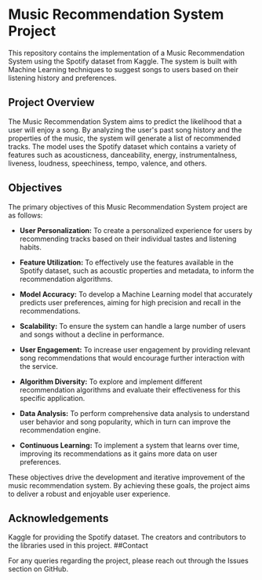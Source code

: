# Music Recommendation System Project

This repository contains the implementation of a Music Recommendation System using the Spotify dataset from Kaggle. The system is built with Machine Learning techniques to suggest songs to users based on their listening history and preferences.

## Project Overview

The Music Recommendation System aims to predict the likelihood that a user will enjoy a song. By analyzing the user's past song history and the properties of the music, the system will generate a list of recommended tracks. The model uses the Spotify dataset which contains a variety of features such as acousticness, danceability, energy, instrumentalness, liveness, loudness, speechiness, tempo, valence, and others.

## Objectives

The primary objectives of this Music Recommendation System project are as follows:

- **User Personalization:** To create a personalized experience for users by recommending tracks based on their individual tastes and listening habits.

- **Feature Utilization:** To effectively use the features available in the Spotify dataset, such as acoustic properties and metadata, to inform the recommendation algorithms.

- **Model Accuracy:** To develop a Machine Learning model that accurately predicts user preferences, aiming for high precision and recall in the recommendations.

- **Scalability:** To ensure the system can handle a large number of users and songs without a decline in performance.

- **User Engagement:** To increase user engagement by providing relevant song recommendations that would encourage further interaction with the service.

- **Algorithm Diversity:** To explore and implement different recommendation algorithms and evaluate their effectiveness for this specific application.

- **Data Analysis:** To perform comprehensive data analysis to understand user behavior and song popularity, which in turn can improve the recommendation engine.

- **Continuous Learning:** To implement a system that learns over time, improving its recommendations as it gains more data on user preferences.

These objectives drive the development and iterative improvement of the music recommendation system. By achieving these goals, the project aims to deliver a robust and enjoyable user experience.

## Acknowledgements

Kaggle for providing the Spotify dataset.
The creators and contributors to the libraries used in this project.
##Contact

For any queries regarding the project, please reach out through the Issues section on GitHub.

